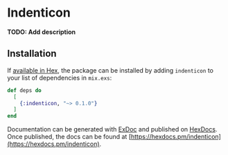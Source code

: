 # Indenticon

**TODO: Add description**

## Installation

If [available in Hex](https://hex.pm/docs/publish), the package can be installed
by adding `indenticon` to your list of dependencies in `mix.exs`:

```elixir
def deps do
  [
    {:indenticon, "~> 0.1.0"}
  ]
end
```

Documentation can be generated with [ExDoc](https://github.com/elixir-lang/ex_doc)
and published on [HexDocs](https://hexdocs.pm). Once published, the docs can
be found at [https://hexdocs.pm/indenticon](https://hexdocs.pm/indenticon).

